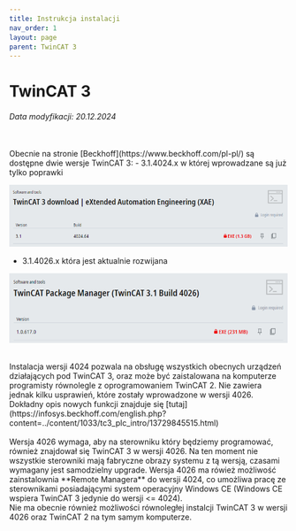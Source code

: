 ```yaml
---
title: Instrukcja instalacji 
nav_order: 1
layout: page
parent: TwinCAT 3
---
```


# TwinCAT 3 
<h6> Data modyfikacji: 20.12.2024 </h6>
<br>
Obecnie na stronie [Beckhoff](https://www.beckhoff.com/pl-pl/) są dostępne dwie wersje TwinCAT 3:
- 3.1.4024.x w której wprowadzane są już tylko poprawki

![4024](4024.png "4024")

- 3.1.4026.x która jest aktualnie rozwijana

![4026](4026.png "4026")

<br>
Instalacja wersji 4024 pozwala na obsługę wszystkich obecnych urządzeń działających pod TwinCAT 3, oraz może być zaistalowana na komputerze programisty równolegle z oprogramowaniem TwinCAT 2. Nie zawiera jednak kilku usprawień, które zostały wprowadzone w wersji 4026. Dokładny opis nowych funkcji znajduje się [tutaj](https://infosys.beckhoff.com/english.php?content=../content/1033/tc3_plc_intro/13729845515.html)
<br>
<br>
Wersja 4026 wymaga, aby na sterowniku który będziemy programować, również znajdował się TwinCAT 3 w wersji 4026. Na ten moment nie wszystkie sterowniki mają fabryczne obrazy systemu z tą wersją, czasami wymagany jest samodzielny upgrade. Wersja 4026 ma rówież możliwość zainstalownia **Remote Managera** do wersji 4024, co umożliwa pracę ze sterownikami posiadającymi system operacyjny Windows CE (Windows CE wspiera TwinCAT 3 jedynie do wersji <= 4024).
<br>
Nie ma obecnie również możliwości równoległej instalcji TwinCAT 3 w wersji 4026 oraz TwinCAT 2 na tym samym komputerze. 

